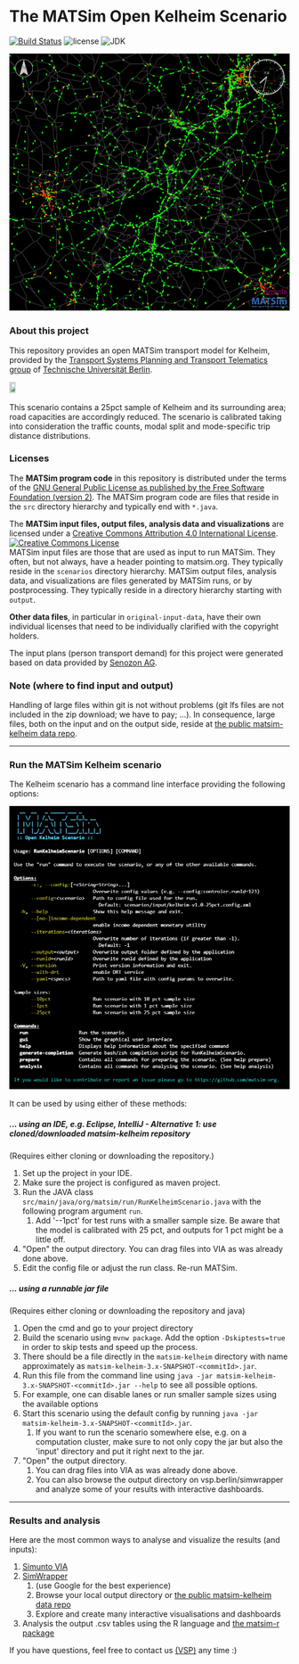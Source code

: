 # The MATSim Open Kelheim Scenario

[![Build Status](https://github.com/matsim-scenarios/matsim-kelheim/actions/workflows/build.yaml/badge.svg)](https://github.com/matsim-scenarios/matsim-kelheim/actions/workflows/build.yaml)
![license](https://img.shields.io/github/license/matsim-scenarios/matsim-kelheim.svg)
![JDK](https://img.shields.io/badge/JDK-17+-green.svg)

![Kelheim MATSim network and agents](visualization-kelheim.png "Kelheim MATSim network and agents")


### About this project

This repository provides an open MATSim transport model for Kelheim, provided by the [Transport Systems Planning and Transport Telematics group](https://www.tu.berlin/vsp) of [Technische Universität Berlin](http://www.tu-berlin.de).

<a rel="TU Berlin" href="https://www.vsp.tu-berlin.de"><img src="https://svn.vsp.tu-berlin.de/repos/public-svn/ueber_uns/logo/TUB_Logo.png" width="15%" height="15%"/></a>

This scenario contains a 25pct sample of Kelheim and its surrounding area; road capacities are accordingly reduced. The scenario is calibrated taking into consideration the traffic counts, modal split and mode-specific trip distance distributions.

### Licenses

The **MATSim program code** in this repository is distributed under the terms of the [GNU General Public License as published by the Free Software Foundation (version 2)](https://www.gnu.org/licenses/old-licenses/gpl-2.0.en.html). The MATSim program code are files that reside in the `src` directory hierarchy and typically end with `*.java`.

The **MATSim input files, output files, analysis data and visualizations** are licensed under a <a rel="license" href="http://creativecommons.org/licenses/by/4.0/">Creative Commons Attribution 4.0 International License</a>.
<a rel="license" href="http://creativecommons.org/licenses/by/4.0/"><img alt="Creative Commons License" style="border-width:0" src="https://i.creativecommons.org/l/by/4.0/80x15.png" /></a><br /> MATSim input files are those that are used as input to run MATSim. They often, but not always, have a header pointing to matsim.org. They typically reside in the `scenarios` directory hierarchy. MATSim output files, analysis data, and visualizations are files generated by MATSim runs, or by postprocessing.  They typically reside in a directory hierarchy starting with `output`.

**Other data files**, in particular in `original-input-data`, have their own individual licenses that need to be individually clarified with the copyright holders.

The input plans (person transport demand) for this project were generated based on data provided by [Senozon AG](https://senozon.com/).

### Note (where to find input and output)

Handling of large files within git is not without problems (git lfs files are not included in the zip download; we have to pay; ...).  In consequence, large files, both on the input and on the output side, reside at [the public matsim-kelheim data repo](https://svn.vsp.tu-berlin.de/repos/public-svn/matsim/scenarios/countries/de/kelheim).

----
### Run the MATSim Kelheim scenario

The Kelheim scenario has a command line interface providing the following options:

![Kelheim Scenario CLI](cli.png "Kelheim Scenario CLI")

It can be used by using either of these methods:

##### ... using an IDE, e.g. Eclipse, IntelliJ - Alternative 1: use cloned/downloaded matsim-kelheim repository
(Requires either cloning or downloading the repository.)

1. Set up the project in your IDE.
1. Make sure the project is configured as maven project.
1. Run the JAVA class `src/main/java/org/matsim/run/RunKelheimScenario.java` with the following program argument `run`.
   1. Add '--1pct' for test runs with a smaller sample size. Be aware that the model is calibrated with 25 pct, and outputs for 1 pct might be a little off.
1. "Open" the output directory.  You can drag files into VIA as was already done above.
1. Edit the config file or adjust the run class. Re-run MATSim.

##### ... using a runnable jar file
(Requires either cloning or downloading the repository and java)

1. Open the cmd and go to your project directory
2. Build the scenario using `mvnw package`. Add the option `-Dskiptests=true` in order to skip tests and speed up the process. 
3. There should be a file directly in the `matsim-kelheim` directory with name approximately as `matsim-kelheim-3.x-SNAPSHOT-<commitId>.jar`.
4. Run this file from the command line using `java -jar matsim-kelheim-3.x-SNAPSHOT-<commitId>.jar --help` to see all possible options.
  1. For example, one can disable lanes or run smaller sample sizes using the available options
5. Start this scenario using the default config by running `java -jar matsim-kelheim-3.x-SNAPSHOT-<commitId>.jar`.
   1. If you want to run the scenario somewhere else, e.g. on a computation cluster, make sure to not only copy the jar but also the 'input' directory and put it right next to the jar.
6. "Open" the output directory. 
   1. You can drag files into VIA as was already done above.
   2. You can also browse the output directory on vsp.berlin/simwrapper and analyze some of your results with interactive dashboards.

----
### Results and analysis

Here are the most common ways to analyse and visualize the results (and inputs):

1. [Simunto VIA](https://www.simunto.com/via/)
2. [SimWrapper](https://www.vsp.berlin/simwrapper) 
   1. (use Google for the best experience)
   2. Browse your local output directory or [the public matsim-kelheim data repo](https://vsp.berlin/simwrapper/public/de/kelheim) 
   2. Explore and create many interactive visualisations and dashboards
3. Analysis the output .csv tables using the R language and [the matsim-r package](https://github.com/matsim-vsp/matsim-r)

If you have questions, feel free to contact us [(VSP)](https://www.tu.berlin/vsp) any time  :)

